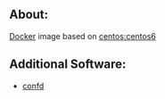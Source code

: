 ## About:

[Docker](http://www.docker.com/) image based on [centos:centos6](https://registry.hub.docker.com/_/centos/)

## Additional Software:

* [confd](https://github.com/kelseyhightower/confd)
